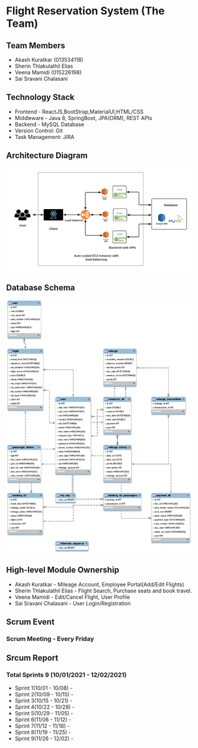 # Flight Reservation System (The Team)

## Team Members
* Akash Kuratkar (013534118)
* Sherin Thlakulathil Elias
* Veena Mamidi (015226198)
* Sai Sravani Chalasani

## Technology Stack
* Frontend - ReactJS,BootStrap,MaterialUI,HTML/CSS
* Middleware - Java 8, SpringBoot, JPA(ORM), REST APIs
* Backend - MySQL Database
* Version Control: Git
* Task Management: JIRA

## Architecture Diagram

![help](images/Architecture_Diagram.png)

## Database Schema

![help](images/Schema_Diagram.png)

## High-level Module Ownership
* Akash Kuratkar - Mileage Account, Employee Portal(Add/Edit Flights)
* Sherin Thlakulathil Elias - Flight Search, Purchase seats and book travel.
* Veena Mamidi - Edit/Cancel Flight, User Profile
* Sai Sravani Chalasani - User Login/Registration

## Scrum Event
### Scrum Meeting - Every Friday

## Srcum Report
### Total Sprints 9 (10/01/2021 - 12/02/2021)
* Sprint 1(10/01 - 10/08) -  
* Sprint 2(10/09 - 10/15) -  
* Sprint 3(10/15 - 10/21) -  
* Sprint 4(10/22 - 10/28) -  
* Sprint 5(10/29 - 11/05) -  
* Sprint 6(11/06 - 11/12) - 
* Sprint 7(11/12 - 11/18) -  
* Sprint 8(11/19 - 11/25) -  
* Sprint 9(11/26 - 12/02) - 

